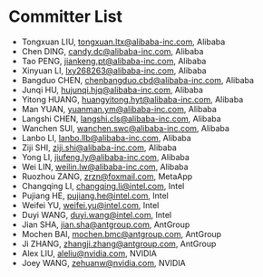 # Committer List

- Tongxuan LIU, tongxuan.ltx@alibaba-inc.com, Alibaba
- Chen DING, candy.dc@alibaba-inc.com, Alibaba
- Tao PENG, jiankeng.pt@alibaba-inc.com, Alibaba
- Xinyuan LI, lxy268263@alibaba-inc.com, Alibaba
- Bangduo CHEN, chenbangduo.cbd@alibaba-inc.com, Alibaba
- Junqi HU, hujunqi.hjq@alibaba-inc.com, Alibaba
- Yitong HUANG, huangyitong.hyt@alibaba-inc.com, Alibaba
- Man YUAN, yuanman.ym@alibaba-inc.com, Alibaba
- Langshi CHEN, langshi.cls@alibaba-inc.com, Alibaba
- Wanchen SUI, wanchen.swc@alibaba-inc.com, Alibaba
- Lanbo LI, lanbo.llb@alibaba-inc.com, Alibaba
- Ziji SHI, ziji.shi@alibaba-inc.com, Alibaba
- Yong LI, jiufeng.ly@alibaba-inc.com, Alibaba
- Wei LIN, weilin.lw@alibaba-inc.com, Alibaba
- Ruozhou ZANG, zrzn@foxmail.com, MetaApp
- Changqing LI, changqing.li@intel.com, Intel
- Pujiang HE, pujiang.he@intel.com, Intel
- Weifei YU, weifei.yu@intel.com, Intel
- Duyi WANG, duyi.wang@intel.com, Intel
- Jian SHA, jian.sha@antgroup.com, AntGroup
- Mochen BAI, mochen.bmc@antgroup.com, AntGroup
- Ji ZHANG, zhangji.zhang@antgroup.com, AntGroup
- Alex LIU, aleliu@nvidia.com, NVIDIA
- Joey WANG, zehuanw@nvidia.com, NVIDIA
